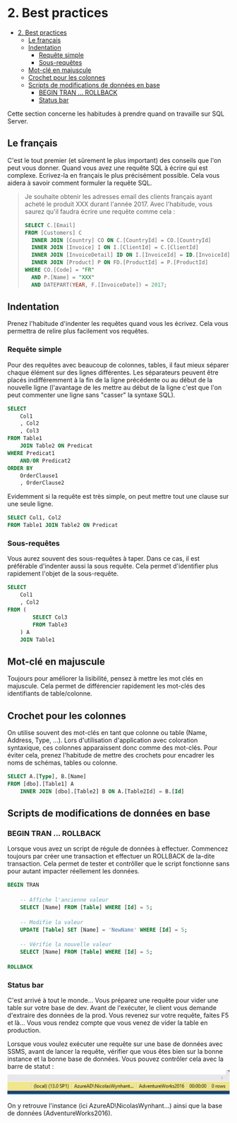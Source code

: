 # 2. Best practices

* [2. Best practices](#2-best-practices)
  * [Le français](#le-français)
  * [Indentation](#indentation)
    * [Requête simple](#requête-simple)
    * [Sous-requêtes](#sous-requêtes)
  * [Mot-clé en majuscule](#mot-clé-en-majuscule)
  * [Crochet pour les colonnes](#crochet-pour-les-colonnes)
  * [Scripts de modifications de données en base](#scripts-de-modifications-de-données-en-base)
    * [BEGIN TRAN ... ROLLBACK](#begin-tran--rollback)
    * [Status bar](#status-bar)

Cette section concerne les habitudes à prendre quand on travaille sur SQL Server.

## Le français

C'est le tout premier (et sûrement le plus important) des conseils que l'on peut vous donner. Quand vous avez une requête SQL à écrire qui est complexe. Ecrivez-la en français le plus précisément possible. Cela vous aidera à savoir comment formuler la requête SQL.

> Je souhaite obtenir les adresses email des clients français ayant acheté le produit XXX durant l'année 2017. Avec l'habitude, vous saurez qu'il faudra écrire une requête comme cela :
> ```SQL
> SELECT C.[Email]
> FROM [Customers] C
>   INNER JOIN [Country] CO ON C.[CountryId] = CO.[CountryId]
>   INNER JOIN [Invoice] I ON I.[ClientId] = C.[ClientId]
>   INNER JOIN [InvoiceDetail] ID ON I.[InvoiceId] = ID.[InvoiceId]
>   INNER JOIN [Product] P ON FD.[ProductId] = P.[ProductId]
> WHERE CO.[Code] = "FR"
>   AND P.[Name] = "XXX"
>   AND DATEPART(YEAR, F.[InvoiceDate]) = 2017;

## Indentation

Prenez l'habitude d'indenter les requêtes quand vous les écrivez. Cela vous permettra de relire plus facilement vos requêtes.

### Requête simple

Pour des requêtes avec beaucoup de colonnes, tables, il faut mieux séparer chaque élément sur des lignes différentes. Les séparateurs peuvent être placés indifféremment à la fin de la ligne précédente ou au début de la nouvelle ligne (l'avantage de les mettre au début de la ligne c'est que l'on peut commenter une ligne sans "casser" la syntaxe SQL).

```SQL
SELECT
    Col1
    , Col2
    , Col3
FROM Table1
    JOIN Table2 ON Predicat
WHERE Predicat1
    AND/OR Predicat2
ORDER BY
    OrderClause1
    , OrderClause2
```

Evidemment si la requête est très simple, on peut mettre tout une clause sur une seule ligne.

```SQL
SELECT Col1, Col2
FROM Table1 JOIN Table2 ON Predicat
```

### Sous-requêtes

Vous aurez souvent des sous-requêtes à taper. Dans ce cas, il est préférable d'indenter aussi la sous requête. Cela permet d'identifier plus rapidement l'objet de la sous-requête.

```SQL
SELECT
    Col1
    , Col2
FROM (
        SELECT Col3
        FROM Table3
    ) A
    JOIN Table1
```

## Mot-clé en majuscule

Toujours pour améliorer la lisibilité, pensez à mettre les mot clés en majuscule. Cela permet de différencier rapidement les mot-clés des identifiants de table/colonne.

## Crochet pour les colonnes

On utilise souvent des mot-clés en tant que colonne ou table (Name, Address, Type, ...). Lors d'utilisation d'application avec coloration syntaxique, ces colonnes apparaissent donc comme des mot-clés. Pour éviter cela, prenez l'habitude de mettre des crochets pour encadrer les noms de schémas, tables ou colonne.

```SQL
SELECT A.[Type], B.[Name]
FROM [dbo].[Table1] A
    INNER JOIN [dbo].[Table2] B ON A.[Table2Id] = B.[Id]
```

## Scripts de modifications de données en base

### BEGIN TRAN ... ROLLBACK

Lorsque vous avez un script de régule de données à effectuer. Commencez toujours par créer une transaction et effectuer un ROLLBACK de la-dite transaction. Cela permet de tester et contrôller que le script fonctionne sans pour autant impacter réellement les données.

```SQL
BEGIN TRAN

    -- Affiche l'ancienne valeur
    SELECT [Name] FROM [Table] WHERE [Id] = 5;

    -- Modifie la valeur
    UPDATE [Table] SET [Name] = 'NewName' WHERE [Id] = 5;

    -- Vérifie la nouvelle valeur
    SELECT [Name] FROM [Table] WHERE [Id] = 5;

ROLLBACK
```

### Status bar

C'est arrivé à tout le monde... Vous préparez une requête pour vider une table sur votre base de dev. Avant de l'exécuter, le client vous demande d'extraire des données de la prod. Vous revenez sur votre requête, faites F5 et là... Vous vous rendez compte que vous venez de vider la table en production.

Lorsque vous voulez exécuter une requête sur une base de données avec SSMS, avant de lancer la requête, vérifier que vous êtes bien sur la bonne instance et la bonne base de données. Vous pouvez contrôler cela avec la barre de statut :
![Status bar](./images/query-status-bar.png "Barre de status SSMS")

On y retrouve l'instance (ici AzureAD\NicolasWynhant...) ainsi que la base de données (AdventureWorks2016).